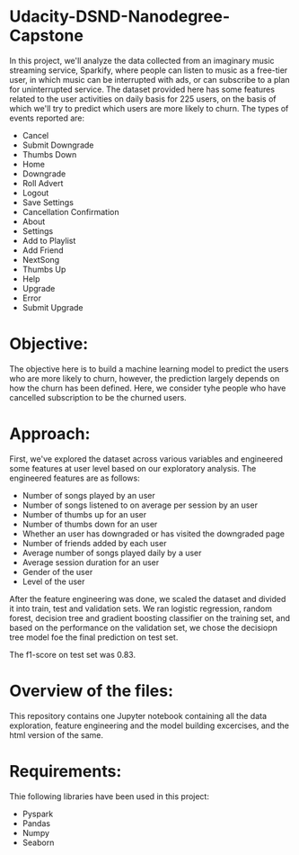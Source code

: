 # Udacity-DSND-Nanodegree-Capstone

In this project, we'll analyze the data collected from an imaginary music streaming service, Sparkify, where people can listen to music as a free-tier user, in which music can be interrupted with ads, or can subscribe to a plan for uninterrupted service. The dataset provided here has some features related to the user activities on daily basis for 225 users, on the basis of which we'll try to predict which users are more likely to churn.
The types of events reported are: <br/>
- Cancel <br/>
- Submit Downgrade <br/>
- Thumbs Down <br/>
- Home <br/>
- Downgrade <br/>
- Roll Advert <br/>
- Logout <br/>
- Save Settings <br/>
- Cancellation Confirmation <br/>
- About <br/>
- Settings <br/>
- Add to Playlist <br/>
- Add Friend <br/>
- NextSong <br/>
- Thumbs Up <br/>
- Help <br/>
- Upgrade <br/>
- Error <br/>
- Submit Upgrade <br/>

# Objective:

The objective here is to build a machine learning model to predict the users who are more likely to churn, however, the prediction largely depends on how the churn has been defined. Here, we consider tyhe people who have cancelled subscription to be the churned users.

# Approach:

First, we've explored the dataset across various variables and engineered some features at user level based on our exploratory analysis. The engineered features are as follows: <br/>

- Number of songs played by an user  <br/>
- Number of songs listened to on average per session by an user  <br/>
- Number of thumbs up for an user  <br/>
- Number of thumbs down for an user  <br/>
- Whether an user has downgraded or has visited the downgraded page  <br/>
- Number of friends added by each user  <br/>
- Average number of songs played daily by a user  <br/>
- Average session duration for an user  <br/>
- Gender of the user  <br/>
- Level of the user  <br/>

After the feature engineering was done, we scaled the dataset and divided it into train, test and validation sets. We ran logistic regression, random forest, decision tree and gradient boosting classifier on the training set, and based on the performance on the validation set, we chose the decisiopn tree model foe the final prediction on test set. <br/>

The f1-score on test set was 0.83.

# Overview of the files:

This repository contains one Jupyter notebook containing all the data exploration, feature engineering and the model building excercises, and the html version of the same.

# Requirements:

Thie following libraries have been used in this project:

- Pyspark <br/>
- Pandas <br/>
- Numpy <br/>
- Seaborn <br/>


